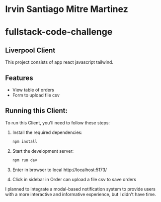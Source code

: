 # Irvin Santiago Mitre Martinez

# fullstack-code-challenge

## Liverpool Client

This project consists of app react javascript tailwind.

## Features

- View table of orders
- Form to upload file csv

## Running this Client:

To run this Client, you'll need to follow these steps:

1. Install the required dependencies:

   ```bash
   npm install
   ```

2. Start the development server:

   ```bash
   npm run dev
   ```

3. Enter in browser to local http://localhost:5173/

4. Click in sidebar in Order can upload a file csv to save orders

I planned to integrate a modal-based notification system to provide users with a more interactive and informative experience, but I didn't have time.